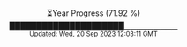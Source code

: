 <p align="center">
⏳Year Progress (71.92 %) <br>
█████████████████████▁▁▁▁▁▁▁▁▁ <br>
<sub>Updated: Wed, 20 Sep 2023 12:03:11 GMT</sub>
</p>

